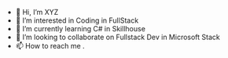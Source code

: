- 👋 Hi, I’m XYZ
- 👀 I’m interested in Coding in FullStack
- 🌱 I’m currently learning C# in Skillhouse
- 💞️ I’m looking to collaborate on Fullstack Dev in Microsoft Stack
- 📫 How to reach me . 

<!---
vinodmangaloreskillhouse/vinodmangaloreskillhouse is a ✨ special ✨ repository because its `README.md` (this file) appears on your GitHub profile.
You can click the Preview link to take a look at your changes.
--->
